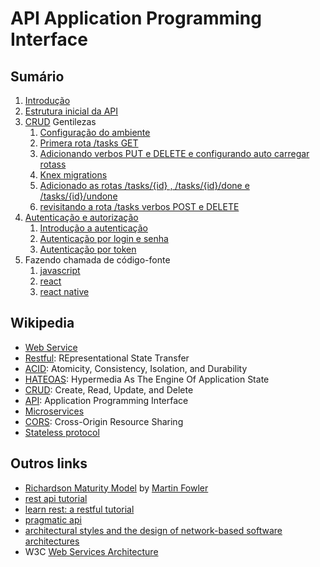 # [](#header-1) API Application Programming Interface

## Sumário

1. [Introdução](introduction)
2. [Estrutura inicial da API](api)
3. [CRUD](crud) Gentilezas
   1. [Configuração do ambiente](tasks/01-environment)
   2. [Primera rota /tasks GET](tasks/02-tasks-get)
   3. [Adicionando verbos PUT e DELETE e configurando auto carregar rotass](tasks/03-tasks-put-delete)
   4. [Knex migrations](tasks/04-knex-migrations)
   5. [Adicionado as rotas /tasks/{id} , /tasks/{id}/done e /tasks/{id}/undone](tasks/05-tasks-id)
   6. [revisitando a rota /tasks verbos POST e DELETE](tasks/06-tasks-refactor)
4. [Autenticação e autorização](auth)
   1. [Introdução a autenticação](auth/01-introduction)
   2. [Autenticação por login e senha](auth/02-simple)
   3. [Autenticação por token](auth/03-token)
5. Fazendo chamada de código-fonte
   1. [javascript](ui/01-intro)
   2. [react](ui/02-react)
   3. [react native](ui/03-reactnative)

## [](#header-2) Wikipedia

- [Web Service](https://en.wikipedia.org/wiki/Web_service)
- [Restful](https://en.wikipedia.org/wiki/Representational_state_transfer): REpresentational State Transfer
- [ACID](https://en.wikipedia.org/wiki/ACID): Atomicity, Consistency, Isolation, and Durability
- [HATEOAS](https://en.wikipedia.org/wiki/HATEOAS): Hypermedia As The Engine Of Application State
- [CRUD](https://en.wikipedia.org/wiki/Create,_read,_update_and_delete): Create, Read, Update, and Delete
- [API](https://en.wikipedia.org/wiki/Application_programming_interface): Application Programming Interface
- [Microservices](https://en.wikipedia.org/wiki/Microservices)
- [CORS](https://en.wikipedia.org/wiki/Cross-origin_resource_sharing): Cross-Origin Resource Sharing
- [Stateless protocol](https://en.wikipedia.org/wiki/Stateless_protocol)

## [](#header-2) Outros links

- [Richardson Maturity Model](https://martinfowler.com/articles/richardsonMaturityModel.html) by [Martin Fowler](https://martinfowler.com)
- [rest api tutorial](https://restfulapi.net)
- [learn rest: a restful tutorial](http://www.restapitutorial.com)
- [pragmatic api](https://www.pragmaticapi.com/)
- [architectural styles and the design of network-based software architectures](http://www.ics.uci.edu/~fielding/pubs/dissertation/top.htm)
- W3C [Web Services Architecture](https://www.w3.org/TR/ws-arch/)
